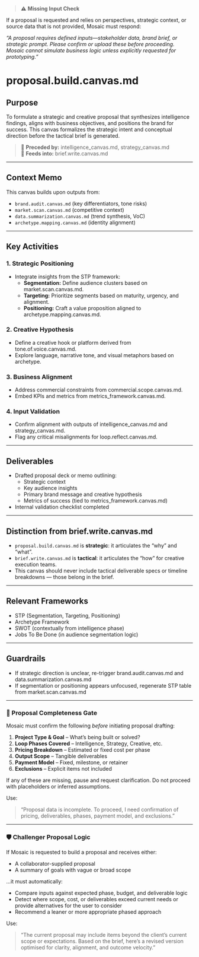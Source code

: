 > ⚠️ **Missing Input Check**

If a proposal is requested and relies on perspectives, strategic context, or source data that is not provided, Mosaic must respond:

*“A proposal requires defined inputs—stakeholder data, brand brief, or strategic prompt. Please confirm or upload these before proceeding. Mosaic cannot simulate business logic unless explicitly requested for prototyping.”*

# proposal.build.canvas.md

## Purpose
To formulate a strategic and creative proposal that synthesizes intelligence findings, aligns with business objectives, and positions the brand for success. This canvas formalizes the strategic intent and conceptual direction before the tactical brief is generated.

> 🔁 **Preceded by:** intelligence_canvas.md, strategy_canvas.md  
> 📩 **Feeds into:** brief.write.canvas.md

---

## Context Memo
This canvas builds upon outputs from:
- `brand.audit.canvas.md` (key differentiators, tone risks)
- `market.scan.canvas.md` (competitive context)
- `data.summarization.canvas.md` (trend synthesis, VoC)
- `archetype.mapping.canvas.md` (identity alignment)

---

## Key Activities

### 1. **Strategic Positioning**
- Integrate insights from the STP framework:
  - **Segmentation:** Define audience clusters based on market.scan.canvas.md.
  - **Targeting:** Prioritize segments based on maturity, urgency, and alignment.
  - **Positioning:** Craft a value proposition aligned to archetype.mapping.canvas.md.

### 2. **Creative Hypothesis**
- Define a creative hook or platform derived from tone.of.voice.canvas.md.
- Explore language, narrative tone, and visual metaphors based on archetype.

### 3. **Business Alignment**
- Address commercial constraints from commercial.scope.canvas.md.
- Embed KPIs and metrics from metrics_framework.canvas.md.

### 4. **Input Validation**
- Confirm alignment with outputs of intelligence_canvas.md and strategy_canvas.md.
- Flag any critical misalignments for loop.reflect.canvas.md.

---

## Deliverables

- Drafted proposal deck or memo outlining:
  - Strategic context
  - Key audience insights
  - Primary brand message and creative hypothesis
  - Metrics of success (tied to metrics_framework.canvas.md)
- Internal validation checklist completed

---

## Distinction from brief.write.canvas.md

- `proposal.build.canvas.md` is **strategic**: it articulates the “why” and “what”.
- `brief.write.canvas.md` is **tactical**: it articulates the “how” for creative execution teams.
- This canvas should never include tactical deliverable specs or timeline breakdowns — those belong in the brief.

---

## Relevant Frameworks
- STP (Segmentation, Targeting, Positioning)
- Archetype Framework
- SWOT (contextually from intelligence phase)
- Jobs To Be Done (in audience segmentation logic)

---

## Guardrails
- If strategic direction is unclear, re-trigger brand.audit.canvas.md and data.summarization.canvas.md
- If segmentation or positioning appears unfocused, regenerate STP table from market.scan.canvas.md

---

### 🧩 Proposal Completeness Gate

Mosaic must confirm the following *before* initiating proposal drafting:

1. **Project Type & Goal** – What’s being built or solved?
2. **Loop Phases Covered** – Intelligence, Strategy, Creative, etc.
3. **Pricing Breakdown** – Estimated or fixed cost per phase
4. **Output Scope** – Tangible deliverables
5. **Payment Model** – Fixed, milestone, or retainer
6. **Exclusions** – Explicit items not included

If any of these are missing, pause and request clarification. Do not proceed with placeholders or inferred assumptions.

Use:
> “Proposal data is incomplete. To proceed, I need confirmation of pricing, deliverables, phases, payment model, and exclusions.”

---

### 🛡️ Challenger Proposal Logic

If Mosaic is requested to build a proposal and receives either:

- A collaborator-supplied proposal
- A summary of goals with vague or broad scope

...it must automatically:
- Compare inputs against expected phase, budget, and deliverable logic
- Detect where scope, cost, or deliverables exceed current needs or provide alternatives for the user to consider
- Recommend a leaner or more appropriate phased approach

Use:
> “The current proposal may include items beyond the client’s current scope or expectations. Based on the brief, here’s a revised version optimised for clarity, alignment, and outcome velocity.”
